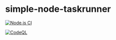 # simple-node-taskrunner

[![Node.js CI](https://github.com/morganwm/simple-node-taskrunner/actions/workflows/node.js.yml/badge.svg)](https://github.com/morganwm/simple-node-taskrunner/actions/workflows/node.js.yml)

[![CodeQL](https://github.com/morganwm/simple-node-taskrunner/actions/workflows/codeql-analysis.yml/badge.svg)](https://github.com/morganwm/simple-node-taskrunner/actions/workflows/codeql-analysis.yml)
